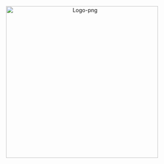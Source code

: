 <p align="center"><img src="https://i.ibb.co/tpQbP91/Logo-png.png" alt="Logo-png" border="0" width="400"></p>

<p align="center"></p>
